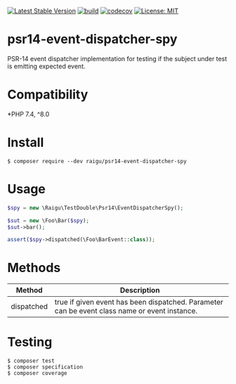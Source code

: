 [![Latest Stable Version](http://poser.pugx.org/raigu/psr14-event-dispatcher-spy/v/stable)](https://packagist.org/packages/raigu/psr14-event-dispatcher-spy)
[![build](https://github.com/raigu/psr14-event-dispatcher-spy/workflows/build/badge.svg)](https://github.com/raigu/psr14-event-dispatcher-spy/actions)
[![codecov](https://codecov.io/gh/raigu/psr14-event-dispatcher-spy/branch/main/graph/badge.svg?token=VWV2RR9B6R)](https://codecov.io/gh/raigu/psr14-event-dispatcher-spy)
[![License: MIT](https://img.shields.io/badge/License-MIT-blue.svg)](LICENSE)

# psr14-event-dispatcher-spy

PSR-14 event dispatcher implementation for testing if the subject under test is emitting expected event.

# Compatibility

*PHP 7.4, ^8.0

# Install

```shell
$ composer require --dev raigu/psr14-event-dispatcher-spy
```

# Usage

```php
$spy = new \Raigu\TestDouble\Psr14\EventDispatcherSpy();

$sut = new \Foo\Bar($spy);
$sut->bar();

assert($spy->dispatched(\Foo\BarEvent::class));
```

# Methods

| Method       	| Description                               	|
|--------------	|-------------------------------------------	|
| dispatched  	| true if given event has been dispatched. Parameter can be event class name or event instance.    	|


# Testing

```shell
$ composer test
$ composer specification 
$ composer coverage
```